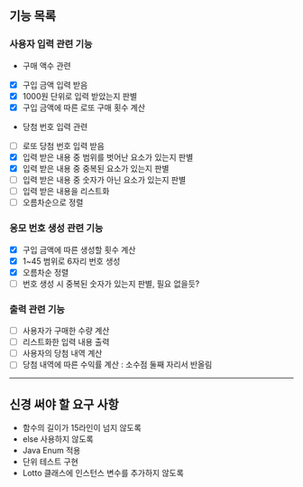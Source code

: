 ## 기능 목록
### 사용자 입력 관련 기능
- 구매 액수 관련
- [x] 구입 금액 입력 받음
- [x] 1000원 단위로 입력 받았는지 판별
- [x] 구입 금액에 따른 로또 구매 횟수 계산
- 당첨 번호 입력 관련
- [ ] 로또 당첨 번호 입력 받음
- [x] 입력 받은 내용 중 범위를 벗어난 요소가 있는지 판별
- [x] 입력 받은 내용 중 중복된 요소가 있는지 판별
- [ ] 입력 받은 내용 중 숫자가 아닌 요소가 있는지 판별
- [ ] 입력 받은 내용을 리스트화
- [ ] 오름차순으로 정렬
### 응모 번호 생성 관련 기능
- [x] 구입 금액에 따른 생성할 횟수 계산
- [x] 1~45 범위로 6자리 번호 생성
- [x] 오름차순 정렬
- [ ] 번호 생성 시 중복된 숫자가 있는지 판별, 필요 없을듯?
### 출력 관련 기능
- [ ] 사용자가 구매한 수량 계산
- [ ] 리스트화한 입력 내용 출력
- [ ] 사용자의 당첨 내역 계산
- [ ] 당첨 내역에 따른 수익률 계산 : 소수점 둘째 자리서 반올림

---

## 신경 써야 할 요구 사항
- 함수의 길이가 15라인이 넘지 않도록
- else 사용하지 않도록
- Java Enum 적용
- 단위 테스트 구현
- Lotto 클래스에 인스턴스 변수를 추가하지 않도록
